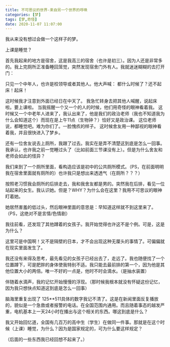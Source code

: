 ```yaml
---
title: 不可思议的世界-来自另一个世界的呼唤
categories: [梦]
tags: [梦,奇怪]
date: 2020-11-07 11:07:00
---
```


我从来没有想过会做一个这样子的梦。

上课是睡觉？

首先我起来的地方是宿舍，这是我高三的宿舍（也许是初三）。因为人还是非常多的。我上完厕所正准备睡回笼觉，突然发现宿舍门外有人。我就迷迷糊糊的去打开门：

只见一个中年人，也许是校领导或者其他人。他大声喊：
都什么时候了？还不起床！起床！

这时候我才注意到外面已经日在中天了。
我急忙转身去把其他人喊醒，说起床啦。要上课啦。
当我摇醒一个又一个的人的时候，他们用奇怪的眼神看着我。
这时候又一个中老年人进来了，我认出来了，他是我们的政治老师（我也不知道我为什么会知道这个）而现在是上午11点（生物钟？）恰好又是政治课。
这位老师说，都睡觉吧。难为你们了。一脸愧疚的样子。
这时候舍友用一种鄙视的眼神看着我，并且很快进入了梦乡。

还有一位舍友说去上厕所，我跟了过去。我实在是弄不清楚这到底是怎么一回事。我承认，也许我之前一觉睡过头了（比如前面三节课没有上）。但是为什么舍友和老师会如此的怪异？

我们来到了一个厕所里面，看构造应该是初中的公共厕所模式。（PS，在前面明明我在宿舍里面就有厕所的）也许我只是想出来透透气（在厕所？？？）

按照老习惯我会厕所的后排走去，我和我舍友都是男的。突然我在后排，看见一位站起来的女生。我认识她。但是？WHY？为什么会在这里？我用不可思议的眼神盯着她。

她居然害羞的低过头，然后眼神里面的意思是：早知道这样就不到这里来了。（PS，这绝对不是言情/色情剧）

我往前看，还发现了其他蹲着的女孩子。我开始觉得也许这不是个例。可是，这是为什么？

这里可是中国啊！又不是隔壁的日本，才不会出现这种无厘头的事情了。可偏偏就在现实里面发生了。

我还没有来得及思考，最先看见的女孩子已经出去了，走远了。我也随便找了一个位置蹲下，可是肥胖的身体使我特别不适。我只能去最前排的第一个，因为他是其他位置大小的两倍。唯一不好的一点是，他时不时会滴水。（是抽水装置）

伴随着水滴声，我的记忆开始慢慢的浮现。（那时候我根本就没有怀疑这份记忆，因为我只想快点知道这到底是怎么一回事）

脑海里重复出现了 125**511具体的数字我记不清了。这是在新闻里面反复播放的，貌似是一个急救或者报警的电话。在全国范围内通用。而且随着事态的越发严重，电机基本上一天24小时在播出与这个相关的东西。哪这到底是什么？

我又开始回忆道，全国有几百万的高中生（学生）在做同一件事。那就是在这个时候（上课）睡觉，为什么？因为是国家规定的，可为什么要这样规定？

（后面的一些东西我已经回想不起来了。）
